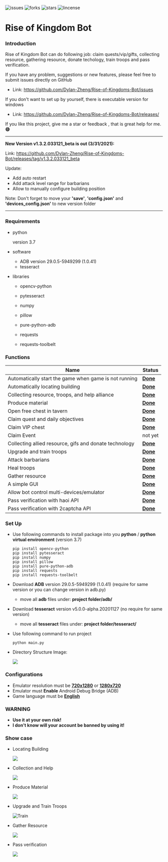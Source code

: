 ![issues](https://img.shields.io/github/issues/Dylan-Zheng/Rise-of-Kingdoms-Bot)
![forks](https://img.shields.io/github/forks/Dylan-Zheng/Rise-of-Kingdoms-Bot)
![stars](https://img.shields.io/github/stars/Dylan-Zheng/Rise-of-Kingdoms-Bot)
![lincense](https://img.shields.io/github/license/Dylan-Zheng/Rise-of-Kingdoms-Bot)

# Rise of Kingdom Bot

### **Introduction**

Rise of Kingdom Bot can do following job: claim quests/vip/gifts, collecting resource, gathering resource, donate techology, train troops and pass verification.

If you have any problem, suggestions or new features,  please feel free to submit issues directly on GitHub

- Link: https://github.com/Dylan-Zheng/Rise-of-Kingdoms-Bot/issues


If you don't want to set up by yourself, there is executable version for windows

- Link: https://github.com/Dylan-Zheng/Rise-of-Kingdoms-Bot/releases/


If you like this project, give me a star or feedback , that is great help for me. **:smile:**

------

**New Version v1.3.2.033121_beta is out (3/31/2021):**

Link: https://github.com/Dylan-Zheng/Rise-of-Kingdoms-Bot/releases/tag/v1.3.2.033121_beta

Update:

- Add auto restart
- Add attack level range for barbarians
- Allow to manually configure building position

Note: Don't forget to move your **'save'**, **'config.json'** and **'devices_config.json'** to new version folder

------

### Requirements

- python

  version 3.7
  
- software

  - ADB  version 29.0.5-5949299 (1.0.41)
  - tesseract 

- libraries

  - opencv-python

  - pytesseract

  - numpy

  - pillow

  - pure-python-adb

  - requests
  
  - requests-toolbelt
  
    

### Functions

| Name                                                   | Status          |
| ------------------------------------------------------ | --------------- |
| Automatically start the game when game is not running  | **<u>Done</u>** |
| Automatically locating building                        | **<u>Done</u>** |
| Collecting resource, troops, and help alliance         | **<u>Done</u>** |
| Produce material                                       | **<u>Done</u>** |
| Open free chest in tavern                              | **<u>Done</u>** |
| Claim quest and daily objectives                       | **<u>Done</u>** |
| Claim VIP chest                                        | **<u>Done</u>** |
| Claim Event                                            | not yet         |
| Collecting allied resource, gifs and donate technology | **<u>Done</u>** |
| Upgrade and train troops                               | <u>**Done**</u> |
| Attack barbarians                                      | <u>**Done**</u> |
| Heal troops                                            | <u>**Done**</u> |
| Gather resource                                        | **<u>Done</u>** |
| A simple GUI                                           | **<u>Done</u>** |
| Allow bot control multi-devices/emulator               | **<u>Done</u>** |
| Pass verification with haoi API                        | **<u>Done</u>** |
| Pass verification with 2captcha API                    | **<u>Done</u>** |



### Set Up

- Use following commands to install package into you **python** / **python virtual environment** (version 3.7)

  ```
  pip install opencv-python
  pip install pytesseract
  pip install numpy
  pip install pillow
  pip install pure-python-adb
  pip install requests
  pip install requests-toolbelt
  ```

- Download **ADB** version 29.0.5-5949299 (1.0.41) (require for same version or you can change version in adb.py)

  - move all **adb** files under: **project folder/adb/** 

- Download **tesseract** version v5.0.0-alpha.20201127 (no require for same version)

  - move all **tesseract** files under: **project folder/tesseract/** 

- Use following command to run project

  ```
  python main.py
  ```

- Directory Structure Image:

  ![](https://github.com/Dylan-Zheng/Rise-of-Kingdoms-Bot/blob/main/docs/structure.png?raw=true)



### Configurations

- Emulator resolution must be <u>**720x1280**</u> or <u>**1280x720**</u>
- Emulator must **Enable** Android Debug Bridge (ADB)
- Game language must be <u>**English**</u> 



### WARNING

- **Use it at your own risk!**
- **I don't know will your account be banned by using it!**



### Show case

- Locating Building

  ![](https://github.com/Dylan-Zheng/Rise-of-Kingdoms-Bot/blob/main/docs/init_building_pos.gif?raw=true)

- Collection and Help

  ![](https://github.com/Dylan-Zheng/Rise-of-Kingdoms-Bot/blob/main/docs/collecting.gif?raw=true)

- Produce Material

  ![](https://github.com/Dylan-Zheng/Rise-of-Kingdoms-Bot/blob/main/docs/metarials_production.gif?raw=true)

- Upgrade and Train Troops

  ![Train](https://github.com/Dylan-Zheng/Rise-of-Kingdoms-Bot/blob/main/docs/auto_train.gif?raw=true)

- Gather Resource

  ![](https://github.com/Dylan-Zheng/Rise-of-Kingdoms-Bot/blob/main/docs/gather_edit.gif?raw=true)

- Pass verification

  ![](https://github.com/Dylan-Zheng/Rise-of-Kingdoms-Bot/blob/main/docs/pass_verification.gif?raw=true)
